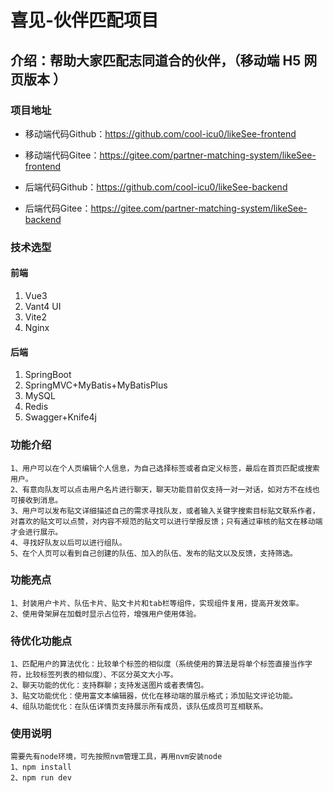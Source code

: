 # 喜见-伙伴匹配项目
## 介绍：帮助大家匹配志同道合的伙伴，（移动端 H5 网页版本 ）
### 项目地址

- 移动端代码Github：https://github.com/cool-icu0/likeSee-frontend

- 移动端代码Gitee：https://gitee.com/partner-matching-system/likeSee-frontend

- 后端代码Github：https://github.com/cool-icu0/likeSee-backend  

- 后端代码Gitee：https://gitee.com/partner-matching-system/likeSee-backend

### 技术选型
#### 前端
1. Vue3
2. Vant4 UI
3. Vite2
4. Nginx
#### 后端
1. SpringBoot
2. SpringMVC+MyBatis+MyBatisPlus
3. MySQL
4. Redis
5. Swagger+Knife4j

### 功能介绍
```
1、用户可以在个人页编辑个人信息，为自己选择标签或者自定义标签，最后在首页匹配或搜索用户。
2、有意向队友可以点击用户名片进行聊天，聊天功能目前仅支持一对一对话，如对方不在线也可接收到消息。
3、用户可以发布贴文详细描述自己的需求寻找队友，或者输入关键字搜索目标贴文联系作者，对喜欢的贴文可以点赞，对内容不规范的贴文可以进行举报反馈；只有通过审核的贴文在移动端才会进行展示。
4、寻找好队友以后可以进行组队。
5、在个人页可以看到自己创建的队伍、加入的队伍、发布的贴文以及反馈，支持筛选。
```
### 功能亮点
```
1、封装用户卡片、队伍卡片、贴文卡片和tab栏等组件，实现组件复用，提高开发效率。
2、使用骨架屏在加载时显示占位符，增强用户使用体验。
```
### 待优化功能点
```
1、匹配用户的算法优化：比较单个标签的相似度（系统使用的算法是将单个标签直接当作字符，比较标签列表的相似度）、不区分英文大小写。
2、聊天功能的优化：支持群聊；支持发送图片或者表情包。
3、贴文功能优化：使用富文本编辑器，优化在移动端的展示格式；添加贴文评论功能。
4、组队功能优化：在队伍详情页支持展示所有成员，该队伍成员可互相联系。
```
### 使用说明
```
需要先有node环境，可先按照nvm管理工具，再用nvm安装node
1、npm install
2、npm run dev
```